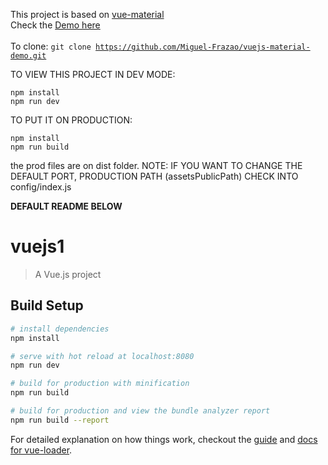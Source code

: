 This project is based on <a href="http://vuematerial.io/#/" target="_blank">vue-material</a>
<br>
Check the <a target="_blank" href="https://miguel-frazao.github.io/vuejs-material-demo/#/">Demo here</a>
<br>
<br>
To clone: <code>git clone https://github.com/Miguel-Frazao/vuejs-material-demo.git</code>

TO VIEW THIS PROJECT IN DEV MODE:

	npm install
	npm run dev


TO PUT IT ON PRODUCTION:

	npm install
	npm run build

the prod files are on dist folder. 
NOTE: IF YOU WANT TO CHANGE THE DEFAULT PORT, PRODUCTION PATH (assetsPublicPath) CHECK INTO config/index.js




<b>DEFAULT README BELOW</b>

# vuejs1

> A Vue.js project

## Build Setup

``` bash
# install dependencies
npm install

# serve with hot reload at localhost:8080
npm run dev

# build for production with minification
npm run build

# build for production and view the bundle analyzer report
npm run build --report
```

For detailed explanation on how things work, checkout the [guide](http://vuejs-templates.github.io/webpack/) and [docs for vue-loader](http://vuejs.github.io/vue-loader).
